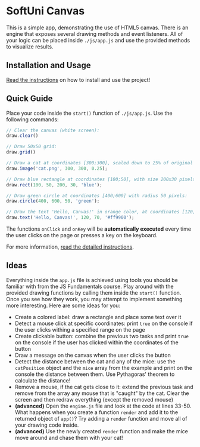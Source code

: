 # SoftUni Canvas

This is a simple app, demonstrating the use of HTML5 canvas. There is an engine that exposes several drawing methods and event listeners. All of your logic can be placed inside `./js/app.js` and use the provided methods to visualize results.

## Installation and Usage
[Read the instructions](https://github.com/viktorpts/softuni-canvas/wiki) on how to install and use the project!

## Quick Guide
Place your code inside the `start()` function of `./js/app.js`. Use the following commands:

```javascript
// Clear the canvas (white screen):
draw.clear()

// Draw 50x50 grid:
draw.grid()

// Draw a cat at coordinates [300;300], scaled down to 25% of original size:
draw.image('cat.png', 300, 300, 0.25);

// Draw blue rectangle at coordinates [100;50], with size 200x30 pixels:
draw.rect(100, 50, 200, 30, 'blue');

// Draw green circle at coordinates [400;600] with radius 50 pixels:
draw.circle(400, 600, 50, 'green');

// Draw the text 'Hello, Canvas!' in orange color, at coordinates [120;70]:
draw.text('Hello, Canvas!', 120, 70, '#ff9900');
```

The functions `onClick` and `onKey` will be **automatically executed** every time the user clicks on the page or presses a key on the keyboard.

For more information, [read the detailed instructions](https://github.com/viktorpts/softuni-canvas/wiki#how-to-use).

## Ideas
Everything inside the `app.js` file is achieved using tools you should be familiar with from the JS Fundamentals course. Play around with the provided drawing functions by calling them inside the `start()` function. Once you see how they work, you may attempt to implement something more interesting. Here are some ideas for you:
* Create a colored label: draw a rectangle and place some text over it
* Detect a mouse click at specific coordinates: print `true` on the console if the user clicks withing a specified range on the page
* Create clickable button: combine the previous two tasks and print `true` on the console if the user has clicked within the coordinates of the button
* Draw a message on the canvas when the user clicks the button
* Detect the distance between the cat and any of the mice: use the `catPosition` object and the `mice` array from the example and print on the console the distance between them. Use Pythagoras' theorem to calculate the distance!
* Remove a mouse, if the cat gets close to it: extend the previous task and remove from the array any mouse that is "caught" by the cat. Clear the screen and then redraw everything (except the removed mouse)
* **(advanced)** Open the `engine.js` file and look at the code at lines 33-50. What happens when you create a function `render` and add it to the returned object of `app()`? Try adding a `render` function and move all of your drawing code inside.
* **(advanced)** Use the newly created `render` function and make the mice move around and chase them with your cat!
